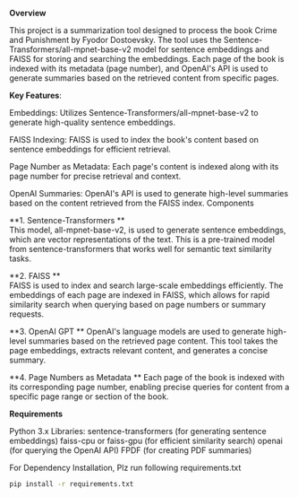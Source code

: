 **Overview**

This project is a summarization tool designed to process the book Crime and Punishment by Fyodor Dostoevsky. The tool uses the Sentence-Transformers/all-mpnet-base-v2 model for sentence embeddings and FAISS for storing and searching the embeddings. Each page of the book is indexed with its metadata (page number), and OpenAI's API is used to generate summaries based on the retrieved content from specific pages.

**Key Features**:

Embeddings: Utilizes Sentence-Transformers/all-mpnet-base-v2 to generate high-quality sentence embeddings.

FAISS Indexing: FAISS is used to index the book's content based on sentence embeddings for efficient retrieval.

Page Number as Metadata: Each page's content is indexed along with its page number for precise retrieval and context.

OpenAI Summaries: OpenAI's API is used to generate high-level summaries based on the content retrieved from the FAISS index.
Components

**1. Sentence-Transformers
**   
This model, all-mpnet-base-v2, is used to generate sentence embeddings, which are vector representations of the text. This is a pre-trained model from sentence-transformers that works well for semantic text similarity tasks.

**2. FAISS
**   
FAISS is used to index and search large-scale embeddings efficiently. The embeddings of each page are indexed in FAISS, which allows for rapid similarity search when querying based on page numbers or summary requests.

**3. OpenAI GPT
**
OpenAI's language models are used to generate high-level summaries based on the retrieved page content. This tool takes the page embeddings, extracts relevant content, and generates a concise summary.

**4. Page Numbers as Metadata
**
Each page of the book is indexed with its corresponding page number, enabling precise queries for content from a specific page range or section of the book.

**Requirements**

Python 3.x
Libraries:
sentence-transformers (for generating sentence embeddings)
faiss-cpu or faiss-gpu (for efficient similarity search)
openai (for querying the OpenAI API)
FPDF (for creating PDF summaries)

For Dependency Installation, Plz run following requirements.txt
```bash
pip install -r requirements.txt
